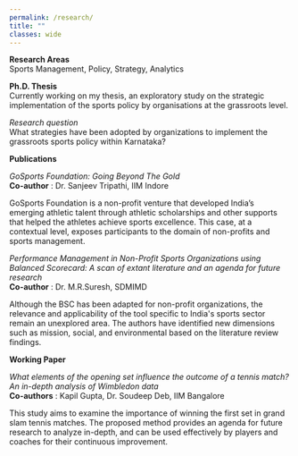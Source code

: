 ```yaml
---
permalink: /research/
title: ""
classes: wide
---
```

**Research Areas**  
Sports Management, Policy, Strategy, Analytics 

**Ph.D. Thesis**  
Currently working on my thesis, an exploratory study on the strategic implementation of the sports policy by organisations at the grassroots level. 

*Research question*     
What strategies have been adopted by organizations to implement the grassroots sports policy within Karnataka?  


**Publications**  

*GoSports Foundation: Going Beyond The Gold*  
**Co-author** : Dr. Sanjeev Tripathi, IIM Indore 

GoSports Foundation is a non-profit venture that developed India’s emerging athletic talent through athletic scholarships and other supports that helped the athletes achieve sports excellence. This case, at a contextual level, exposes participants to the domain of non-profits and sports management.   


*Performance Management in Non-Profit Sports Organizations using Balanced Scorecard: A scan of extant literature and an agenda for future research*  
**Co-author** : Dr. M.R.Suresh, SDMIMD

Although the BSC has been adapted for non-profit organizations, the relevance and applicability of the tool specific to India's sports sector remain an unexplored area. The authors have identified new dimensions such as mission, social, and environmental based on the literature review findings. 


**Working Paper**

*What elements of the opening set influence the outcome of a tennis match? An in-depth analysis of Wimbledon data*  
**Co-authors** : Kapil Gupta, Dr. Soudeep Deb, IIM Bangalore   

This study aims to examine the importance of winning the first set in grand slam tennis matches. The proposed method provides an agenda for future research to analyze in-depth, and can be used effectively by players and coaches for their continuous improvement. 

